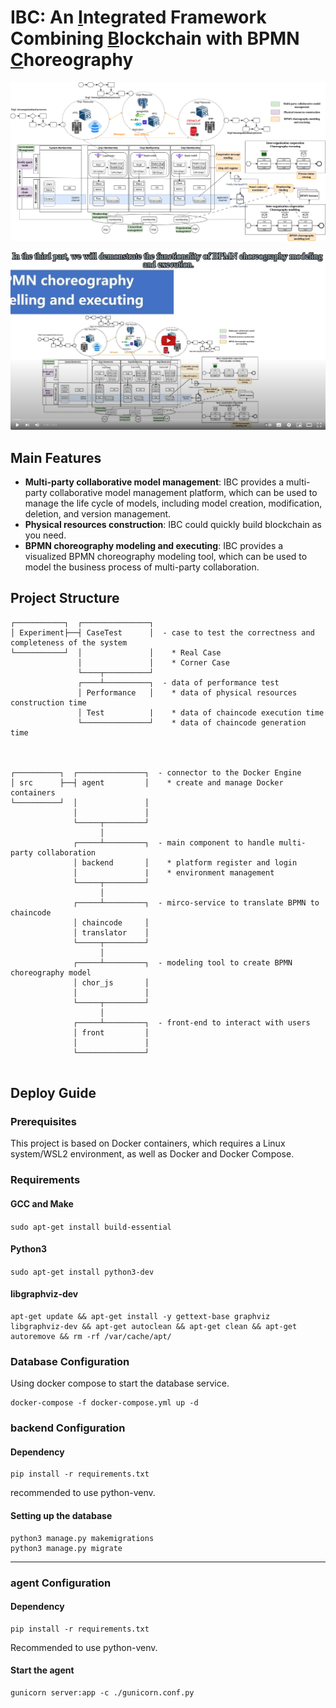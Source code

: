 

# IBC: An <u>**I**</u>ntegrated Framework Combining <u>**B**</u>lockchain with BPMN <u>**C**</u>horeography

![Framework](./Readme_img/IBC.svg)

[![video](./Readme_img/player.png)](https://www.youtube.com/watch?v=NukOZ39KPiE)

## Main Features

- **Multi-party collaborative model management**: IBC provides a multi-party collaborative model management platform, which can be used to manage the life cycle of models, including model creation, modification, deletion, and version management.
- **Physical resources construction**: IBC could quickly build blockchain as you need.
- **BPMN choreography modeling and executing**: IBC provides a visualized BPMN choreography modeling tool, which can be used to model the business process of multi-party collaboration.


## Project Structure 


```
┌───────────┐  ┌───────────────┐
│ Experiment├──┤ CaseTest      │  - case to test the correctness and completeness of the system
└───────────┘  │               │    * Real Case
               │               │    * Corner Case
               └────┬──────────┘
               ┌────┴──────────┐  - data of performance test
               │ Performance   │    * data of physical resources construction time
               │ Test          |    * data of chaincode execution time
               └───────────────┘    * data of chaincode generation time



┌──────────┐  ┌───────────────┐  - connector to the Docker Engine
│ src      ├──┤ agent         │    * create and manage Docker containers
└──────────┘  │               │    
              │               │  
              └─────┬─────────┘    
                    │
              ┌─────┴─────────┐  - main component to handle multi-party collaboration
              │ backend       │    * platform register and login
              │               |    * environment management
              └─────┬─────────┘    
                    │
              ┌─────┴─────────┐  - mirco-service to translate BPMN to chaincode
              │ chaincode     │    
              │ translator    │        
              └─────┬─────────┘
                    │
              ┌─────┴─────────┐  - modeling tool to create BPMN choreography model
              │ chor_js       │
              │               │        
              └─────┬─────────┘
                    │   
              ┌─────┴─────────┐  - front-end to interact with users
              │ front         │
              │               │        
              └───────────────┘  
              
```

## Deploy Guide

### Prerequisites

This project is based on Docker containers, which requires a Linux system/WSL2 environment, as well as Docker and Docker Compose.

### Requirements

#### GCC and Make

 `sudo apt-get install build-essential`

#### Python3

`sudo apt-get install python3-dev`

#### libgraphviz-dev

``` shell
apt-get update && apt-get install -y gettext-base graphviz libgraphviz-dev && apt-get autoclean && apt-get clean && apt-get autoremove && rm -rf /var/cache/apt/
```

### Database Configuration

Using docker compose to start the database service.

``` shell
docker-compose -f docker-compose.yml up -d
```

### backend Configuration

#### Dependency

``` shell
pip install -r requirements.txt
```

recommended to use python-venv.

#### Setting up the database

``` shell
python3 manage.py makemigrations
python3 manage.py migrate
```

------

### agent Configuration

#### Dependency

``` shell
pip install -r requirements.txt
```

Recommended to use python-venv.

#### Start the agent

``` shell
gunicorn server:app -c ./gunicorn.conf.py
```



